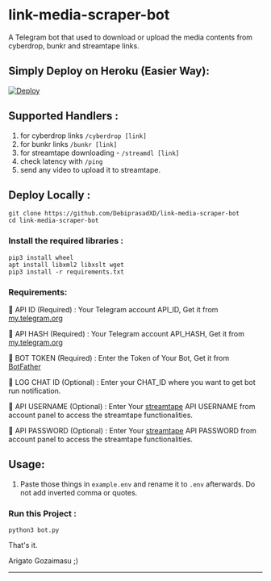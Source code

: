 # link-media-scraper-bot
A Telegram bot that used to download or upload the media contents from cyberdrop, bunkr and streamtape links.

## Simply Deploy on Heroku (Easier Way):

[![Deploy](https://www.herokucdn.com/deploy/button.svg)](https://heroku.com/deploy?template=https://github.com/DebiprasadXD/link-media-scraper-bot)
## Supported Handlers :
 1. for cyberdrop links `/cyberdrop [link]`
 2. for bunkr links `/bunkr [link]`
 3. for streamtape downloading - `/streamdl [link]`
 4. check latency with `/ping`
 5. send any video to upload it to streamtape.

 ## Deploy Locally :
 ```
 git clone https://github.com/DebiprasadXD/link-media-scraper-bot
 cd link-media-scraper-bot
 ```
 ### Install the required libraries :
 ```
 pip3 install wheel
 apt install libxml2 libxslt wget
 pip3 install -r requirements.txt
 ```
 ### Requirements:
 
 📌 API ID (Required) :
 Your Telegram account API_ID, Get it from [my.telegram.org](https://my.telegram.org)
 
 📌 API HASH (Required) :
 Your Telegram account API_HASH, Get it from [my.telegram.org](https://my.telegram.org)
 
 📌 BOT TOKEN (Required) :
 Enter the Token of Your Bot, Get it from [BotFather](https://t.me/BotFather)
 
 📌 LOG CHAT ID (Optional) :
 Enter your CHAT_ID where you want to get bot run notification.
 
 📌 API USERNAME (Optional) :
 Enter Your [streamtape](https://streamtape.com) API USERNAME from account panel to access the streamtape functionalities.
 
 📌 API PASSWORD (Optional) :
 Enter Your [streamtape](https://streamtape.com) API PASSWORD from account panel to access the streamtape functionalities.

 ## Usage: 
 1. Paste those things in `example.env` and rename it to `.env` afterwards. Do not add inverted comma or quotes.
 
 ### Run this Project :
```
python3 bot.py
```

That's it.

Arigato Gozaimasu ;)
_ _ _

